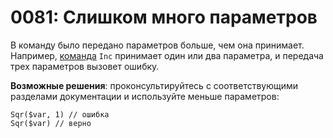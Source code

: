 # 0081: Слишком много параметров

В команду было передано параметров больше, чем она принимает. Например, [команда](../../coding/built-in-commands.md#inc) `Inc` принимает один или два параметра, и передача трех параметров вызовет ошибку.

**Возможные решения**: проконсультируйтесь с соответствующими разделами документации и используйте меньше параметров:

```text
Sqr($var, 1) // ошибка
Sqr($var) // верно
```



